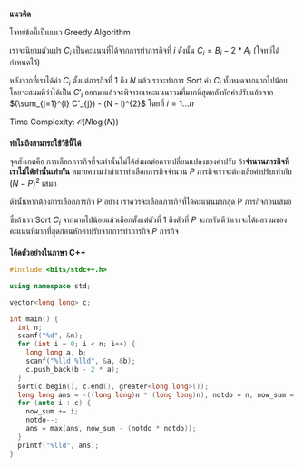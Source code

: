 **แนวคิด**

โจทย์ข้อนี้เป็นแนว Greedy Algorithm

เราจะนิยามตัวแปร $C_{i}$ เป็นคะแนนที่ได้จากการทำภารกิจที่ $i$ ดังนั้น $C_{i} = B_{i} - 2 * A_{i}$ (โจทย์ได้กำหนดไว้) 

หลังจากที่เราได้ค่า $C_{i}$ ตั้งแต่ภารกิจที่ $1$ ถึง $N$ แล้วเราจะทำการ Sort ค่า $C_{i}$ ทั้งหมดจากมากไปน้อย โดยจะสมมติว่าได้เป็น $C'_{i}$ ออกมาแล้วจะพิจารณาคะแนนรวมที่มากที่สุดหลังหักค่าปรับแล้วจาก $(\sum_{j=1}^{i} C'_{j}) - (N - i)^{2}$ โดยที่ $i = 1 ... n$ 

Time Complexity: $\mathcal{O}(N\log{}(N))$

#### 
**ทำไมถึงสามารถใช้วิธีนี้ได้**

จุดสังเกตคือ การเลือกภารกิจที่จะทำนั้นไม่ได้ส่งผลต่อการเปลี่ยนแปลงของค่าปรับ ถ้า**จำนวนภารกิจที่เราไม่ได้ทำนั้นเท่ากัน** หมายความว่าถ้าเราทำเลือกภารกิจจำนวน $P$ ภารกิจเราจะต้องเสียค่าปรับเท่ากับ $(N - P)^{2}$ เสมอ 

ดังนั้นหากต้องการเลือกภารกิจ P อย่าง เราควรจะเลือกภารกิจที่ได้คะแนนมากสุด P ภารกิจก่อนเสมอ

ซึ่งถ้าเรา Sort $C_{i}$ จากมากไปน้อยแล้วเลือกตั้งแต่ตัวที่ $1$ ถึงตัวที่ $P$ จะการันตีว่าเราจะได้ผลรวมของคะแนนที่มากที่สุดก่อนหักค่าปรับจากการทำภารกิจ $P$ ภารกิจ

#### 
**โค้ดตัวอย่างในภาษา C++**

```cpp
#include <bits/stdc++.h>

using namespace std;

vector<long long> c;

int main() {
  int n;
  scanf("%d", &n);
  for (int i = 0; i < n; i++) {
    long long a, b;
    scanf("%lld %lld", &a, &b);
    c.push_back(b - 2 * a);
  }
  sort(c.begin(), c.end(), greater<long long>());
  long long ans = -((long long)n * (long long)n), notdo = n, now_sum = 0;
  for (auto i : c) {
    now_sum += i;
    notdo--;
    ans = max(ans, now_sum - (notdo * notdo));
  }
  printf("%lld", ans);
}
```